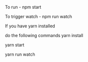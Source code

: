 To run - npm start

To trigger watch - npm run watch

If you have yarn installed

do the following commands
yarn install

yarn start

yarn run watch